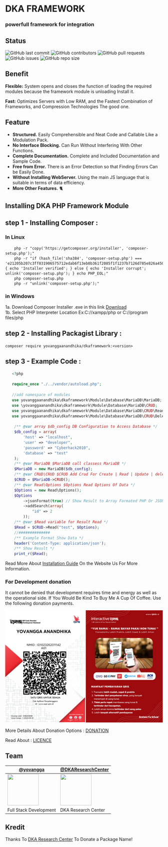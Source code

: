 # DKA FRAMEWORK
### powerfull framework for integration

## Status

![GitHub last commit](https://img.shields.io/github/last-commit/DKAResearchCenter/DKAPHPFramework)
![GitHub contributors](https://img.shields.io/github/contributors/DKAResearchCenter/DKAPHPFramework)
![GitHub pull requests](https://img.shields.io/github/issues-pr/DKAResearchCenter/DKAPHPFramework)
![GitHub issues](https://img.shields.io/github/issues/DKAResearchCenter/DKAPHPFramework)
![GitHub repo size](https://img.shields.io/github/repo-size/DKAResearchCenter/DKAPHPFramework)


## Benefit

**Flexible:** System opens and closes the function of loading the required modules because the framework module is
unloading Install it.

**Fast:** Optimizes Servers with Low RAM, and the Fastest Combination of Frameworks, and Compression Technologies The
good one.

## Feature

* **Structured.** Easily Comprehensible and Neat Code and Callable Like a Modulation Pack.
* **No Interface Blocking.** Can Run Without Interfering With Other Functions.
* **Complete Documentation.** Complete and Included Documentation and Sample Code.
* **Free from Error.** There is an Error Detection so that Finding Errors Can be Easily Done.
* **Without Installing WebServer.** Using the main JS language that is suitable in terms of data efficiency.
* **More Other Features.** 🐈

## Installing DKA PHP Framework Module

## step 1 - Installing Composer : 

### In Linux
```shell
    php -r "copy('https://getcomposer.org/installer', 'composer-setup.php');"
    php -r "if (hash_file('sha384', 'composer-setup.php') === 'e21205b207c3ff031906575712edab6f13eb0b361f2085f1f1237b7126d785e826a450292b6cfd1d64d92e6563bbde02') { echo 'Installer verified'; } else { echo 'Installer corrupt'; unlink('composer-setup.php'); } echo PHP_EOL;"
    php composer-setup.php
    php -r "unlink('composer-setup.php');"
```
### in Windows

1a. Download Composer Installer .exe in this link
[Download](https://getcomposer.org/Composer-Setup.exe)<br/>
1b. Select PHP Interpreter Location Ex:C://xampp/php or C://program files/php


## step 2 - Installing Packagist Library :

``` composer require yovanggaanandhika/dkaframework:<version> ```

## step 3 - Example Code : 

```php
   <?php
   
   require_once "./../vendor/autoload.php";

   //add namespace of modules
   use yovanggaanandhika\dkaframework\Module\Database\MariaDB\MariaDB;
   use \yovanggaanandhika\dkaframework\Module\Database\MariaDB\CRUD;
   use yovanggaanandhika\dkaframework\Module\Database\MariaDB\CRUD\Read;
   use yovanggaanandhika\dkaframework\Module\Database\MariaDB\CRUD\Delete;

    /** @var array $db_config DB Configuration to Access Database */
    $db_config = array(
        'host' => "localhost",
        'user' => "developer",
        'password' => "Cyberhack2010",
        'database' => "test"
    );
    /** @var MariaDB $MariaDB call classess MariaDB */
    $MariaDB = new MariaDB($db_config);
    /** @var CRUD\CRUD $CRUD Add Crud For Create | Read | Update | delete */
    $CRUD = $MariaDB->CRUD();
    /** @var Read\Options $Options Read Options Of Data */
    $Options = new Read\Options();
    $Options
        ->jsonFormat(true) // Show Result to Array Formated PHP Or JSON String
        ->addSearch(array(
            "id" => 2
        ));
    /** @var $Read variable for Result Read */
    $Read = $CRUD->Read("test", $Options);
    //##############
    /** Example Format Show Data */
    header('Content-Type: application/json');
    /** Show Result */
    print_r($Read);
```

Read More About [Installation Guide](https://github.com/YovanggaAnandhika/Server/blob/v3/INSTALL.md) On the Website
Us For More Information.



### For Development donation
It cannot be denied that development requires time and energy as well as the operational side. If You Would Be Kind To Buy Me A Cup Of Coffee. Use the following donation payments.

![alt text](https://github.com/YovanggaAnandhika/DKAFramework-Typescript/blob/production/docs/assets/images/qris-yovangga.jpg?raw=true)

More Details About Donation Options :
[DONATION](https://github.com/DKAResearchCenter/DKAPHPFramework/blob/master/README.md)

Read About : </b>[LICENCE](https://github.com/DKAResearchCenter/DKAPHPFramework/blob/master/README.md)

## Team

| [@yovangga](https://github.com/yovanggaanandhika)                                                                       | [@DKAResearchCenter](https://github.com/DKAResearchCenter)                                                    |
|-------------------------------------------------------------------------------------------------------------------------|---------------------------------------------------------------------------------------------------------------|
| <img align="center" src="https://avatars.githubusercontent.com/yovanggaanandhika?s=100&v=1" width="100" height="100" /> | <img align="center" src="https://avatars.githubusercontent.com/DKAResearchCenter?s" width="100" height="100"> |
| Full Stack Development                                                                                                  | DKA Research Center                                                                                           |

## Kredit

Thanks To [DKA Research Center](https://github.com/YovanggaAnandhika) To Donate a Package Name!
